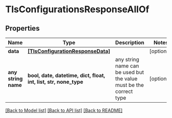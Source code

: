 # TlsConfigurationsResponseAllOf


## Properties
Name | Type | Description | Notes
------------ | ------------- | ------------- | -------------
**data** | [**[TlsConfigurationResponseData]**](TlsConfigurationResponseData.md) |  | [optional] 
**any string name** | **bool, date, datetime, dict, float, int, list, str, none_type** | any string name can be used but the value must be the correct type | [optional]

[[Back to Model list]](../README.md#documentation-for-models) [[Back to API list]](../README.md#documentation-for-api-endpoints) [[Back to README]](../README.md)


